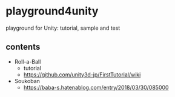 # playground4unity
 playground for Unity: tutorial, sample and test

## contents
- Roll-a-Ball
  - tutorial
  - https://github.com/unity3d-jp/FirstTutorial/wiki
- Soukoban
  - https://baba-s.hatenablog.com/entry/2018/03/30/085000
